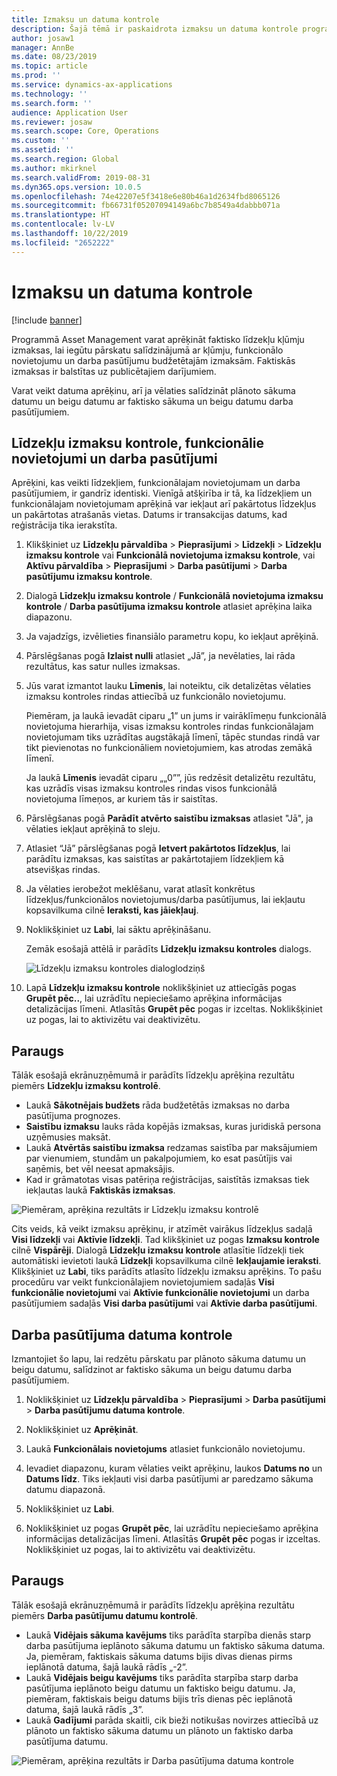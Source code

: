 ```yaml
---
title: Izmaksu un datuma kontrole
description: Šajā tēmā ir paskaidrota izmaksu un datuma kontrole programmā Asset Management.
author: josaw1
manager: AnnBe
ms.date: 08/23/2019
ms.topic: article
ms.prod: ''
ms.service: dynamics-ax-applications
ms.technology: ''
ms.search.form: ''
audience: Application User
ms.reviewer: josaw
ms.search.scope: Core, Operations
ms.custom: ''
ms.assetid: ''
ms.search.region: Global
ms.author: mkirknel
ms.search.validFrom: 2019-08-31
ms.dyn365.ops.version: 10.0.5
ms.openlocfilehash: 74e42207e5f3418e6e80b46a1d2634fbd8065126
ms.sourcegitcommit: fb66731f05207094149a6bc7b8549a4dabbb071a
ms.translationtype: HT
ms.contentlocale: lv-LV
ms.lasthandoff: 10/22/2019
ms.locfileid: "2652222"
---
```

# <a name="cost-and-date-control"></a>Izmaksu un datuma kontrole

[!include [banner](../../includes/banner.md)]

 

Programmā Asset Management varat aprēķināt faktisko līdzekļu kļūmju izmaksas, lai iegūtu pārskatu salīdzinājumā ar kļūmju, funkcionālo novietojumu un darba pasūtījumu budžetētajām izmaksām. Faktiskās izmaksas ir balstītas uz publicētajiem darījumiem. 

Varat veikt datuma aprēķinu, arī ja vēlaties salīdzināt plānoto sākuma datumu un beigu datumu ar faktisko sākuma un beigu datumu darba pasūtījumiem.

## <a name="cost-control-for-assets-functional-locations-and-work-orders"></a>Līdzekļu izmaksu kontrole, funkcionālie novietojumi un darba pasūtījumi

Aprēķini, kas veikti līdzekļiem, funkcionālajam novietojumam un darba pasūtījumiem, ir gandrīz identiski. Vienīgā atšķirība ir tā, ka līdzekļiem un funkcionālajam novietojumam aprēķinā var iekļaut arī pakārtotus līdzekļus un pakārtotas atrašanās vietas. Datums ir transakcijas datums, kad reģistrācija tika ierakstīta.

1. Klikšķiniet uz **Līdzekļu pārvaldība** > **Pieprasījumi** > **Līdzekļi** > **Līdzekļu izmaksu kontrole** vai **Funkcionālā novietojuma izmaksu kontrole**, vai **Aktīvu pārvaldība** > **Pieprasījumi** > **Darba pasūtījumi** > **Darba pasūtījumu izmaksu kontrole**.

2. Dialog­ā **Līdzekļu izmaksu kontrole** / **Funkcionālā novietojuma izmaksu kontrole** / **Darba pasūtījuma izmaksu kontrole** atlasiet aprēķina laika diapazonu.

3. Ja vajadzīgs, izvēlieties finansiālo parametru kopu, ko iekļaut aprēķinā.

4. Pārslēgšanas pogā **Izlaist nulli** atlasiet „Jā”, ja nevēlaties, lai rāda rezultātus, kas satur nulles izmaksas.

5. Jūs varat izmantot lauku **Līmenis**, lai noteiktu, cik detalizētas vēlaties izmaksu kontroles rindas attiecībā uz funkcionālo novietojumu. 

    Piemēram, ja laukā ievadāt ciparu „1” un jums ir vairāklīmeņu funkcionālā novietojuma hierarhija, visas izmaksu kontroles rindas funkcionālajam novietojumam tiks uzrādītas augstākajā līmenī, tāpēc stundas rindā var tikt pievienotas no funkcionāliem novietojumiem, kas atrodas zemākā līmenī. 
    
    Ja laukā **Līmenis** ievadāt ciparu „„0””, jūs redzēsit detalizētu rezultātu, kas uzrādīs visas izmaksu kontroles rindas visos funkcionālā novietojuma līmeņos, ar kuriem tās ir saistītas.

6. Pārslēgšanas pogā **Parādīt atvērto saistību izmaksas** atlasiet "Jā", ja vēlaties iekļaut aprēķinā to sleju.

7. Atlasiet “Jā” pārslēgšanas pogā **Ietvert pakārtotos līdzekļus**, lai parādītu izmaksas, kas saistītas ar pakārtotajiem līdzekļiem kā atsevišķas rindas.

8. Ja vēlaties ierobežot meklēšanu, varat atlasīt konkrētus līdzekļus/funkcionālos novietojumus/darba pasūtījumus, lai iekļautu kopsavilkuma cilnē **Ieraksti, kas jāiekļauj**.

9. Noklikšķiniet uz **Labi**, lai sāktu aprēķināšanu.

    Zemāk esošajā attēlā ir parādīts **Līdzekļu izmaksu kontroles** dialogs.

    ![Līdzekļu izmaksu kontroles dialoglodziņš](media/01-controlling-and-reporting.png)

10. Lapā **Līdzekļu izmaksu kontrole** noklikšķiniet uz attiecīgās pogas **Grupēt pēc..**, lai uzrādītu nepieciešamo aprēķina informācijas detalizācijas līmeni. Atlasītās **Grupēt pēc** pogas ir izceltas. Noklikšķiniet uz pogas, lai to aktivizētu vai deaktivizētu.

## <a name="example"></a>Paraugs

Tālāk esošajā ekrānuzņēmumā ir parādīts līdzekļu aprēķina rezultātu piemērs **Līdzekļu izmaksu kontrolē**.

- Laukā **Sākotnējais budžets** rāda budžetētās izmaksas no darba pasūtījuma prognozes. 
- **Saistību izmaksu** lauks rāda kopējās izmaksas, kuras juridiskā persona uzņēmusies maksāt. 
- Laukā **Atvērtās saistību izmaksa** redzamas saistība par maksājumiem par vienumiem, stundām un pakalpojumiem, ko esat pasūtījis vai saņēmis, bet vēl neesat apmaksājis. 
- Kad ir grāmatotas visas patēriņa reģistrācijas, saistītās izmaksas tiek iekļautas laukā **Faktiskās izmaksas**.

![Piemēram, aprēķina rezultāts ir Līdzekļu izmaksu kontrolē](media/02-controlling-and-reporting.png)

Cits veids, kā veikt izmaksu aprēķinu, ir atzīmēt vairākus līdzekļus sadaļā **Visi līdzekļi** vai **Aktīvie līdzekļi**. Tad klikšķiniet uz pogas **Izmaksu kontrole** cilnē **Vispārēji**. Dialogā **Līdzekļu izmaksu kontrole** atlasītie līdzekļi tiek automātiski ievietoti laukā **Līdzekļi** kopsavilkuma cilnē **Iekļaujamie ieraksti**. Klikšķiniet uz **Labi**, tiks parādīts atlasīto līdzekļu izmaksu aprēķins. To pašu procedūru var veikt funkcionālajiem novietojumiem sadaļās **Visi funkcionālie novietojumi** vai **Aktīvie funkcionālie novietojumi** un darba pasūtījumiem sadaļās **Visi darba pasūtījumi** vai **Aktīvie darba pasūtījumi**.


## <a name="work-order-date-control"></a>Darba pasūtījuma datuma kontrole

Izmantojiet šo lapu, lai redzētu pārskatu par plānoto sākuma datumu un beigu datumu, salīdzinot ar faktisko sākuma un beigu datumu darba pasūtījumiem.

1. Noklikšķiniet uz **Līdzekļu pārvaldība** > **Pieprasījumi** > **Darba pasūtījumi** > **Darba pasūtījumu datuma kontrole**.

2. Noklikšķiniet uz **Aprēķināt**.

3. Laukā **Funkcionālais novietojums** atlasiet funkcionālo novietojumu.

4. Ievadiet diapazonu, kuram vēlaties veikt aprēķinu, laukos **Datums no** un **Datums līdz**. Tiks iekļauti visi darba pasūtījumi ar paredzamo sākuma datumu diapazonā.

5. Noklikšķiniet uz **Labi**.

6. Noklikšķiniet uz pogas **Grupēt pēc**, lai uzrādītu nepieciešamo aprēķina informācijas detalizācijas līmeni. Atlasītās **Grupēt pēc** pogas ir izceltas. Noklikšķiniet uz pogas, lai to aktivizētu vai deaktivizētu.

## <a name="example"></a>Paraugs

Tālāk esošajā ekrānuzņēmumā ir parādīts līdzekļu aprēķina rezultātu piemērs **Darba pasūtījumu datumu kontrolē**.

- Laukā **Vidējais sākuma kavējums** tiks parādīta starpība dienās starp darba pasūtījuma ieplānoto sākuma datumu un faktisko sākuma datuma. Ja, piemēram, faktiskais sākuma datums bijis divas dienas pirms ieplānotā datuma, šajā laukā rādīs „-2”.  
- Laukā **Vidējais beigu kavējums** tiks parādīta starpība starp darba pasūtījuma ieplānoto beigu datumu un faktisko beigu datumu. Ja, piemēram, faktiskais beigu datums bijis trīs dienas pēc ieplānotā datuma, šajā laukā rādīs „3”.  
- Laukā **Gadījumi** parāda skaitli, cik bieži notikušas novirzes attiecībā uz plānoto un faktisko sākuma datumu un plānoto un faktisko darba pasūtījuma datumu.

![Piemēram, aprēķina rezultāts ir Darba pasūtījuma datuma kontrole](media/03-controlling-and-reporting.png)


